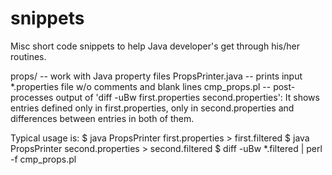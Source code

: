 snippets
========

Misc short code snippets to help Java developer's get through his/her routines.

props/ -- work with Java property files
PropsPrinter.java -- prints input *.properties file w/o comments and blank lines
cmp_props.pl -- post-processes output of 'diff -uBw first.properties second.properties':
 It shows entries defined only in first.properties, only in second.properties and
 differences between entries in both of them.
 
 Typical usage is:
  $ java PropsPrinter first.properties > first.filtered
  $ java PropsPrinter second.properties > second.filtered
  $ diff -uBw *.filtered | perl -f cmp_props.pl

